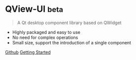 # QView-UI <small>beta</small>

> A Qt desktop component library based on QWidget

- Highly packaged and easy to use
- No need for complex operations
- Small size, support the introduction of a single component

[Github](https://github.com/elton11220/QView-UI/)
[Getting Started](#Introduction)
